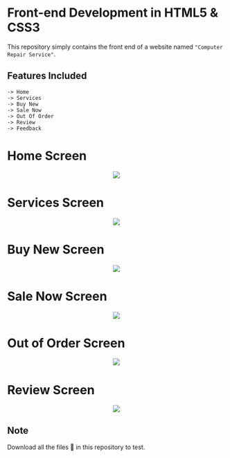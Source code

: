 # Front-end Development in HTML5 & CSS3

This repository simply contains the front end of a website named `"Computer Repair Service"`.

## Features Included

```
-> Home
-> Services
-> Buy New
-> Sale Now
-> Out Of Order
-> Review
-> Feedback
```

# Home Screen

<p align="center">
  <a href="#">
    <img src="https://user-images.githubusercontent.com/93377842/142773923-3b8bf195-0e64-4b46-b374-1213ad1bb0c1.png" />
  </a>
</p>

# Services Screen

<p align="center">
  <a href="#">
    <img src="https://user-images.githubusercontent.com/93377842/142774087-5c0586ac-e681-4b05-bb3d-e7b4927cbffd.png" />
  </a>
</p>

# Buy New Screen

<p align="center">
  <a href="#">
    <img src="https://user-images.githubusercontent.com/93377842/142774214-527ed14e-ea55-448c-8734-ac947ff6c022.png" />
  </a>
</p>

# Sale Now Screen

<p align="center">
  <a href="#">
    <img src="https://user-images.githubusercontent.com/93377842/142774276-d01cf26d-0527-46ad-8036-75210cd58ea7.png" />
  </a>
</p>

# Out of Order Screen

<p align="center">
  <a href="#">
    <img src="https://user-images.githubusercontent.com/93377842/142774360-9fe63dbb-7aa6-4799-ab53-05b8f6592c2c.png" />
  </a>
</p>

# Review Screen

<p align="center">
  <a href="#">
    <img src="https://user-images.githubusercontent.com/93377842/142774462-a9b9984b-babb-49bd-b2ab-cd768b0eda8a.png" />
  </a>
</p>

## Note

Download all the files 📂 in this repository to test.
